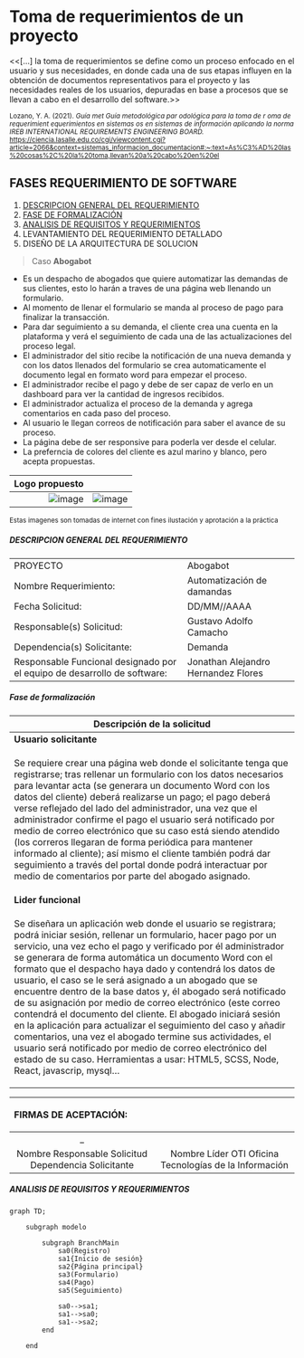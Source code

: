 # Toma de requerimientos de un proyecto

<<[...] la toma de requerimientos se define como un proceso enfocado en el usuario y sus necesidades, en donde cada una de sus etapas influyen en la obtención de documentos representativos para el proyecto y las necesidades reales de los usuarios, depuradas en base a procesos que se llevan a cabo en el desarrollo del software.>>

<sup>Lozano, Y. A. (2021). *Guía met Guía metodológica par odológica para la toma de r oma de requerimient equerimientos en sistemas os en sistemas de información aplicando la norma IREB INTERNATIONAL REQUIREMENTS ENGINEERING BOARD.* https://ciencia.lasalle.edu.co/cgi/viewcontent.cgi?article=2066&context=sistemas_informacion_documentacion#:~:text=As%C3%AD%20las%20cosas%2C%20la%20toma,llevan%20a%20cabo%20en%20el</sup>
## FASES REQUERIMIENTO DE SOFTWARE

1.  [DESCRIPCION GENERAL DEL REQUERIMIENTO](#descripcion-general-del-requerimiento)
3.  [FASE DE FORMALIZACIÓN](#fase-de-formalización)
4.  [ANALISIS DE REQUISITOS Y REQUERIMIENTOS](#analisis-de-requisitos-y-requerimientos)
5.  LEVANTAMIENTO DEL REQUERIMIENTO DETALLADO
6.  DISEÑO DE LA ARQUITECTURA DE SOLUCION

> Caso **Abogabot**

*   Es un despacho de abogados que quiere automatizar las demandas de sus clientes, esto lo harán a traves de una página web llenando un formulario.
*   Al momento de llenar el formulario se manda al proceso de pago para finalizar la transacción.
*   Para dar seguimiento a su demanda, el cliente crea una cuenta en la plataforma y verá el seguimiento de cada una de las actualizaciones del proceso legal.
*   El administrador del sitio recibe la notificación de una nueva demanda y con los datos llenados del formulario se crea automaticamente el documento legal en formato word para empezar el proceso.
*   El administrador recibe el pago y debe de ser capaz de verlo en un dashboard para ver la cantidad de ingresos recibidos.
*   El administrador actualiza el proceso de la demanda y agrega comentarios en cada paso del proceso.
*   Al usuario le llegan correos de notificación para saber el avance de su proceso.
*   La página debe de ser responsive para poderla ver desde el celular.
*   La preferncia de colores del cliente es azul marino y blanco, pero acepta propuestas.

|   Logo propuesto||  
| ---: | :---: |
|![image](https://img.freepik.com/vector-premium/ilustracion-mascota-calendario-como-abogado_152558-74731.jpg)|![image](https://legalmex.com/wp-content/uploads/2020/07/twa_2018_12_ai_job_search_hero-600x450.jpg)|

<sup>Estas imagenes son tomadas de internet con fines ilustación y aprotación a la práctica</sup>

##### DESCRIPCION GENERAL DEL REQUERIMIENTO
|||
| :-- | :-- |
|   PROYECTO |	Abogabot |
|   Nombre Requerimiento: |    Automatización de damandas   |
|   Fecha Solicitud:    |	DD/MM//AAAA |
|   Responsable(s) Solicitud:   |   Gustavo Adolfo Camacho  |
|   Dependencia(s) Solicitante: |	Demanda  |
|   Responsable Funcional designado por el equipo de desarrollo de software:    |	Jonathan Alejandro Hernandez Flores  |

##### Fase de formalización

| <center/> Descripción de la solicitud |
|:--------------------------------------|
| __Usuario solicitante__               |
| <p> Se requiere crear una página web donde el solicitante tenga que registrarse; tras rellenar un formulario con los datos necesarios para levantar acta (se generara un documento Word con los datos del cliente) deberá realizarse un pago; el pago deberá verse reflejado del lado del administrador, una vez que el administrador confirme el pago el usuario será notificado por medio de correo electrónico que su caso está siendo atendido (los correros llegaran de forma periódica para mantener informado al cliente); así mismo el cliente también podrá dar seguimiento a través del portal donde podrá interactuar por medio de comentarios por parte del abogado asignado. </p> |
| __Lider funcional__ |
| <p> Se diseñara un aplicación web donde el usuario se registrara; podrá iniciar sesión, rellenar un formulario, hacer pago por un servicio, una vez echo el pago y verificado por él administrador se generara de forma automática un documento Word con el formato que el despacho haya dado y contendrá los datos de usuario, el caso se le será asignado a un abogado que se encuentre dentro de la base datos y, él abogado será notificado de su asignación por medio de correo electrónico (este correo contendrá el documento del cliente. El abogado iniciará sesión en la aplicación para actualizar el seguimiento del caso y añadir comentarios, una vez el abogado termine sus actividades, el usuario será notificado por medio de correo electrónico del estado de su caso. Herramientas a usar: HTML5, SCSS, Node, React, javascrip, mysql… </p> |

| <p align= left> __FIRMAS DE ACEPTACIÓN:__ </p> ||
|:--:| :--:|
|_|
|Nombre Responsable Solicitud Dependencia Solicitante| Nombre Líder OTI Oficina Tecnologías de la Información|

##### ANALISIS DE REQUISITOS Y REQUERIMIENTOS 

```mermaid
graph TD;

    subgraph modelo

        subgraph BranchMain
            sa0(Registro)
            sa1{Inicio de sesión}
            sa2{Página principal}
            sa3(Formulario)
            sa4(Pago)
            sa5(Seguimiento)

            sa0-->sa1;
            sa1-->sa0;
            sa1-->sa2;
        end

    end
    
    
```



